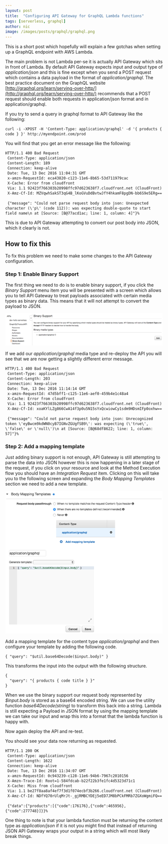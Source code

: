 ```yaml
---
layout: post
title:  "Configuring API Gateway for GraphQL Lambda functions"
tags: [serverless, graphql]
author: nic
image: /images/posts/graphql/graphql.png
---
```


This is a short post which hopefully will explain a few gotchas when setting up a GraphQL endpoint with AWS Lambda.

The main problem is not Lambda per-se it is actually API Gateway which sits in front of Lambda.  By default API
Gateway expects input and output type of *application/json* and this is fine except when you send a POST request which contains a data payload in the format of *application/graphql*.  The best practice document on the GraphQL website [http://graphql.org/learn/serving-over-http/](http://graphql.org/learn/serving-over-http/) recommends that a POST request should enable both requests in application/json format and in application/graphql.  

If you try to send a query in graphql format to API Gateway like the following:
```
curl -i -XPOST -H 'Content-Type: application/graphql' -d '{ products { code } }' http://myendpoint.com/prod
```

You will find that you get an error message like the following:

```
HTTP/1.1 400 Bad Request
 Content-Type: application/json
 Content-Length: 189
 Connection: keep-alive
 Date: Tue, 13 Dec 2016 11:04:31 GMT
 x-amzn-RequestId: eca43820-c123-11e6-8b65-53d711979cac
 X-Cache: Error from cloudfront
 Via: 1.1 92423f766303b20998ffc97d623638f7.cloudfront.net (CloudFront)
 X-Amz-Cf-Id: MZVqwhSakST3qG4B_lKoGVuDdBvtwJfY4hkamF8pgDN-bb6S9e5ERg==
 
 {"message": "Could not parse request body into json: Unexpected character (\'p\' (code 112)): was expecting double-quote to start field name\n at [Source: [B@77acd1ac; line: 1, column: 4]"}%
```

This is due to API Gateway attempting to convert our post body into JSON, which it clearly is not.

## How to fix this
To fix this problem we need to make some changes to the API Gateway configuration.

### Step 1: Enable Binary Support
The first thing we need to do is to enable binary support, if you click the *Binary Support* menu item you will be presented with a screen which allows you to tell API Gateway to treat payloads associated with certain media types as binary data.  This means that it will not attempt to convert the payload to JSON.   

![](/images/posts/graphql/binary_support.png)  

If we add our *application/graphql* media type and re-deploy the API you will see that we are now getting a slightly different error message.

```
HTTP/1.1 400 Bad Request
 Content-Type: application/json
 Content-Length: 203
 Connection: keep-alive
 Date: Tue, 13 Dec 2016 11:14:14 GMT
 x-amzn-RequestId: 47d5bff1-c125-11e6-aef0-459b4e1c48a4
 X-Cache: Error from cloudfront
 Via: 1.1 92423f766303b20998ffc97d623638f7.cloudfront.net (CloudFront)
 X-Amz-Cf-Id: xoaKYlLZg866CwA14f3p0u5N15sYxQcwiowCy1sdm9HDsmIFp0oxhw==
 
 {"message": "Could not parse request body into json: Unrecognized token \'eyBwcm9kdWN0cyB7IGNvZGUgfSB9\': was expecting (\'true\', \'false\' or \'null\')\n at [Source: [B@68df8622; line: 1, column: 57]"}%
```

### Step 2: Add a mapping template
Just adding binary support is not enough, API Gateway is still attempting to parse the data into JSON however this is now happening in a later stage of the request, if you  click on your resource and look at the Method Execution flow you should have an *Integration Request* item.  Clicking on this will take you to the following screen and expanding the *Body Mapping Templates* section we need to add a new template.


![](/images/posts/graphql/body_mapping_template.png)  

Add a mapping template for the content type *application/graphql* and then configure your template by adding the following code.

```
{ "query": "$util.base64Decode($input.body)" }
```

This transforms the input into the output with the following structure.

```
{
  "query": "{ products { code title } }"
}
```

When we use the binary support our request body represented by *$input.body* is stored as a base64 encoded string.  We can use the utility function *base64Decode(string)* to transform this back into a string.  Lambda is still expecting a Payload in JSON format by using the mapping template we can take our input and wrap this into a format that the lambda function is happy with.

Now again deploy the API and re-test.

You should see your data now returning as requested.

```
HTTP/1.1 200 OK
 Content-Type: application/json
 Content-Length: 1622
 Connection: keep-alive
 Date: Tue, 13 Dec 2016 11:34:07 GMT
 x-amzn-RequestId: 0c943239-c128-11e6-94b6-7967c2010156
 X-Amzn-Trace-Id: Root=1-584fdcab-b22f22b3fe1fc4d5323d71c1
 X-Cache: Miss from cloudfront
 Via: 1.1 be27f8aa8af4ef7f3d1f074ecbf3b266.cloudfront.net (CloudFront)
 X-Amz-Cf-Id: NDfYQ70rUlqMrJt-_gjRMBCYDEj5eED7JM8bPCkFMRb7ZGXoWgmiFQ==
 
 {"data":{"products":[{"code":176176},{"code":465956},{"code":277748}]}}%
```

One thing to note is that your lambda function must be returning the content type as *application/json* if it is not you might find that instead of returning JSON API Gateway wraps your output in a string which will most likely break things.

